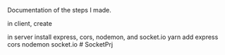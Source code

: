 Documentation of the steps I made.

in client, create 

in server install express, cors, nodemon, and socket.io
yarn add express cors nodemon socket.io
#   S o c k e t P r j  
 